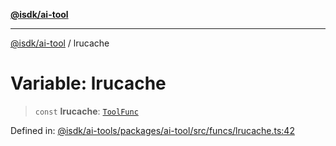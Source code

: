 [**@isdk/ai-tool**](../README.md)

***

[@isdk/ai-tool](../globals.md) / lrucache

# Variable: lrucache

> `const` **lrucache**: [`ToolFunc`](../classes/ToolFunc.md)

Defined in: [@isdk/ai-tools/packages/ai-tool/src/funcs/lrucache.ts:42](https://github.com/isdk/ai-tool.js/blob/209a87173b5eabb2f81db6ea9a6784f34c24e271/src/funcs/lrucache.ts#L42)
